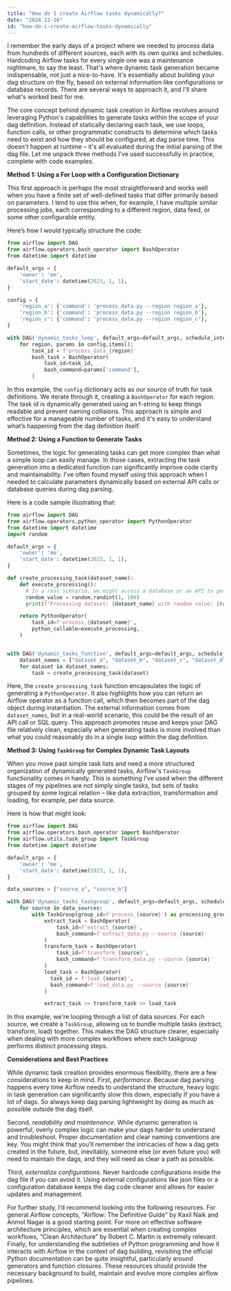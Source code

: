 ```yaml
---
title: "How do I create Airflow tasks dynamically?"
date: "2024-12-16"
id: "how-do-i-create-airflow-tasks-dynamically"
---
```


 I remember the early days of a project where we needed to process data from hundreds of different sources, each with its own quirks and schedules. Hardcoding Airflow tasks for every single one was a maintenance nightmare, to say the least. That's where dynamic task generation became indispensable, not just a nice-to-have. It's essentially about building your dag structure on the fly, based on external information like configurations or database records. There are several ways to approach it, and I'll share what's worked best for me.

The core concept behind dynamic task creation in Airflow revolves around leveraging Python's capabilities to generate tasks within the scope of your dag definition. Instead of statically declaring each task, we use loops, function calls, or other programmatic constructs to determine which tasks need to exist and how they should be configured, at dag parse time. This doesn't happen at runtime – it's all evaluated during the initial parsing of the dag file. Let me unpack three methods I’ve used successfully in practice, complete with code examples.

**Method 1: Using a For Loop with a Configuration Dictionary**

This first approach is perhaps the most straightforward and works well when you have a finite set of well-defined tasks that differ primarily based on parameters. I tend to use this when, for example, I have multiple similar processing jobs, each corresponding to a different region, data feed, or some other configurable entity.

Here’s how I would typically structure the code:

```python
from airflow import DAG
from airflow.operators.bash_operator import BashOperator
from datetime import datetime

default_args = {
    'owner': 'me',
    'start_date': datetime(2023, 1, 1),
}

config = {
    'region_a': {'command': 'process_data.py --region region_a'},
    'region_b': {'command': 'process_data.py --region region_b'},
    'region_c': {'command': 'process_data.py --region region_c'},
}

with DAG('dynamic_tasks_loop', default_args=default_args, schedule_interval=None, catchup=False) as dag:
    for region, params in config.items():
        task_id = f'process_data_{region}'
        bash_task = BashOperator(
            task_id=task_id,
            bash_command=params['command'],
        )
```

In this example, the `config` dictionary acts as our source of truth for task definitions. We iterate through it, creating a `BashOperator` for each region. The task id is dynamically generated using an f-string to keep things readable and prevent naming collisions. This approach is simple and effective for a manageable number of tasks, and it's easy to understand what’s happening from the dag definition itself.

**Method 2: Using a Function to Generate Tasks**

Sometimes, the logic for generating tasks can get more complex than what a simple loop can easily manage. In those cases, extracting the task generation into a dedicated function can significantly improve code clarity and maintainability. I’ve often found myself using this approach when I needed to calculate parameters dynamically based on external API calls or database queries during dag parsing.

Here is a code sample illustrating that:

```python
from airflow import DAG
from airflow.operators.python_operator import PythonOperator
from datetime import datetime
import random

default_args = {
    'owner': 'me',
    'start_date': datetime(2023, 1, 1),
}

def create_processing_task(dataset_name):
    def execute_processing():
      # In a real scenario, we might access a database or an API to get parameters
      random_value = random.randint(1, 100)
      print(f"Processing dataset: {dataset_name} with random value: {random_value}")

    return PythonOperator(
        task_id=f'process_{dataset_name}',
        python_callable=execute_processing,
    )


with DAG('dynamic_tasks_function', default_args=default_args, schedule_interval=None, catchup=False) as dag:
    dataset_names = ["dataset_a", "dataset_b", "dataset_c", "dataset_d"]
    for dataset in dataset_names:
        task = create_processing_task(dataset)
```

Here, the `create_processing_task` function encapsulates the logic of generating a `PythonOperator`. It also highlights how you can return an Airflow operator as a function call, which then becomes part of the dag object during instantiation. The external information comes from `dataset_names`, but in a real-world scenario, this could be the result of an API call or SQL query. This approach promotes reuse and keeps your DAG file relatively clean, especially when generating tasks is more involved than what you could reasonably do in a single loop within the dag definition.

**Method 3: Using `TaskGroup` for Complex Dynamic Task Layouts**

When you move past simple task lists and need a more structured organization of dynamically generated tasks, Airflow's `TaskGroup` functionality comes in handy. This is something I’ve used when the different stages of my pipelines are not simply single tasks, but sets of tasks grouped by some logical relation – like data extraction, transformation and loading, for example, per data source.

Here is how that might look:

```python
from airflow import DAG
from airflow.operators.bash_operator import BashOperator
from airflow.utils.task_group import TaskGroup
from datetime import datetime

default_args = {
    'owner': 'me',
    'start_date': datetime(2023, 1, 1),
}

data_sources = ["source_a", "source_b"]

with DAG('dynamic_tasks_taskgroup', default_args=default_args, schedule_interval=None, catchup=False) as dag:
    for source in data_sources:
        with TaskGroup(group_id=f'process_{source}') as processing_group:
            extract_task = BashOperator(
                task_id=f'extract_{source}',
                bash_command=f'extract_data.py --source {source}'
            )
            transform_task = BashOperator(
                task_id=f'transform_{source}',
                bash_command=f'transform_data.py --source {source}'
            )
            load_task = BashOperator(
              task_id = f'load_{source}',
              bash_command=f'load_data.py --source {source}'
            )

            extract_task >> transform_task >> load_task
```

In this example, we're looping through a list of data sources. For each source, we create a `TaskGroup`, allowing us to bundle multiple tasks (extract, transform, load) together. This makes the DAG structure clearer, especially when dealing with more complex workflows where each taskgroup performs distinct processing steps.

**Considerations and Best Practices**

While dynamic task creation provides enormous flexibility, there are a few considerations to keep in mind. First, *performance*. Because dag parsing happens every time Airflow needs to understand the structure, heavy logic in task generation can significantly slow this down, especially if you have a lot of dags. So always keep dag parsing lightweight by doing as much as possible outside the dag itself.

Second, *readability and maintenance*. While dynamic generation is powerful, overly complex logic can make your dags harder to understand and troubleshoot. Proper documentation and clear naming conventions are key. You might think that you’ll remember the intricacies of how a dag gets created in the future, but, inevitably, someone else (or even future you) will need to maintain the dags, and they will need as clear a path as possible.

Third, *externalize configurations*. Never hardcode configurations inside the dag file if you can avoid it. Using external configurations like json files or a configuration database keeps the dag code cleaner and allows for easier updates and management.

For further study, I’d recommend looking into the following resources. For general Airflow concepts, “Airflow: The Definitive Guide” by Kaxil Naik and Anmol Nagar is a good starting point. For more on effective software architecture principles, which are essential when creating complex workflows, “Clean Architecture” by Robert C. Martin is extremely relevant. Finally, for understanding the subtleties of Python programming and how it interacts with Airflow in the context of dag building, revisiting the official Python documentation can be quite insightful, particularly around generators and function closures. These resources should provide the necessary background to build, maintain and evolve more complex airflow pipelines.
